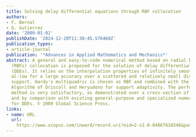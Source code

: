 ```yaml
---
title: Solving delay differential equations through RBF collocation
authors:
- F. Bernal
- G. Gutierrez
date: '2009-01-01'
publishDate: '2024-12-20T11:30:45.576460Z'
publication_types:
- article-journal
publication: '*Advances in Applied Mathematics and Mechanics*'
abstract: A general and easy-to-code numerical method based on radial basis functions
  (RBFs) collocation is proposed for the solution of delay differential equations
  (DDEs). It relies on the interpolation properties of infinitely smooth RBFs, which
  al-low for a large accuracy over a scattered and relatively small discretization
  support. Hardy's multiquadric is chosen as RBF and combined with the Residual Subsampling
  Algorithm of Driscoll and Heryudono for support adaptivity. The performance of the
  method is very satisfactory, as demonstrated over a cross-section of benchmark DDEs,
  and by comparison with existing general-purpose and specialized numerical schemes
  for DDEs. © 2009 Global Science Press.
links:
- name: URL
  url: 
    https://www.scopus.com/inward/record.uri?eid=2-s2.0-84867616546&partnerID=40&md5=e8aba78eb02781ffb89c631dd12afd0d
---
```

